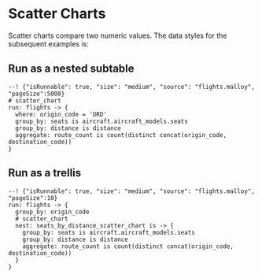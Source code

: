 # Scatter Charts

Scatter charts compare two numeric values. The data styles for the subsequent examples is:

## Run as a nested subtable

```malloy
--! {"isRunnable": true, "size": "medium", "source": "flights.malloy", "pageSize":5000}
# scatter_chart
run: flights -> {
  where: origin_code = 'ORD'
  group_by: seats is aircraft.aircraft_models.seats
  group_by: distance is distance
  aggregate: route_count is count(distinct concat(origin_code, destination_code))
}
```

## Run as a trellis

```malloy
--! {"isRunnable": true, "size": "medium", "source": "flights.malloy", "pageSize":10}
run: flights -> {
  group_by: origin_code
  # scatter_chart
  nest: seats_by_distance_scatter_chart is -> {
    group_by: seats is aircraft.aircraft_models.seats
    group_by: distance is distance
    aggregate: route_count is count(distinct concat(origin_code, destination_code))
  }
}
```
